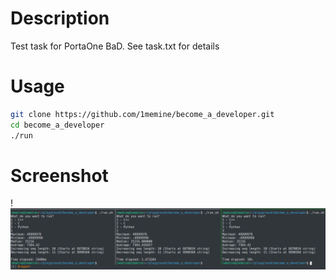 # Description
Test task for PortaOne BaD. See task.txt for details

# Usage
```bash
git clone https://github.com/1memine/become_a_developer.git
cd become_a_developer
./run
```
# Screenshot
!![](screenshot.png)
